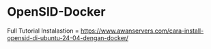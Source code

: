 # OpenSID-Docker

Full Tutorial Instalastion = https://www.awanservers.com/cara-install-opensid-di-ubuntu-24-04-dengan-docker/
